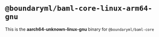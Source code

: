 # `@boundaryml/baml-core-linux-arm64-gnu`

This is the **aarch64-unknown-linux-gnu** binary for `@boundaryml/baml-core`
